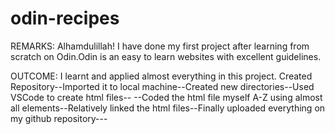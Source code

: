 # odin-recipes
REMARKS:
Alhamdulillah!
I have done my first project after learning from scratch on Odin.Odin is an easy to learn websites with excellent guidelines.

OUTCOME:
I learnt and applied almost everything in this project.
Created Repository--Imported it to local machine--Created new directories--Used VSCode to create html files--
--Coded the html file myself A-Z using almost all elements--Relatively linked the html files--Finally uploaded everything on my github repository---